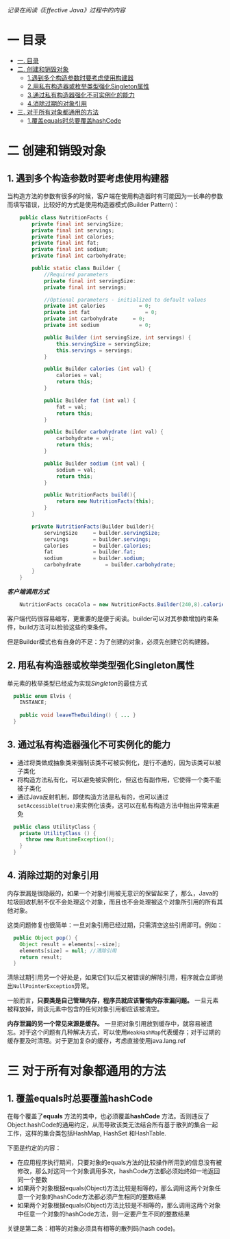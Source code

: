 _记录在阅读《Effective Java》过程中的内容_

# 一 目录
- [一. 目录](#一-目录)
- [二. 创建和销毁对象](#二-创建和销毁对象)
    - [1.遇到多个构造参数时要考虑使用构建器](#1-遇到多个构造参数时要考虑使用构建器)
    - [2.用私有构造器或枚举类型强化Singleton属性](#2-用私有构造器或枚举类型强化singleton属性)
    - [3.通过私有构造器强化不可实例化的能力](#3-通过私有构造器强化不可实例化的能力)
    - [4.消除过期的对象引用](#4-消除过期的对象引用)
- [三. 对于所有对象都通用的方法](#三-对于所有对象都通用的方法)
    - [1.覆盖equals时总要覆盖hashCode](#1-覆盖equals时总要覆盖hashcode)



# 二 创建和销毁对象
## 1. 遇到多个构造参数时要考虑使用构建器
当构造方法的参数有很多的时候，客户端在使用构造器时有可能因为一长串的参数而填写错误，比较好的方式是使用构造器模式(Builder Pattern)：

```java
	public class NutritionFacts {
		private final int servingSize;
		private final int servings;
		private final int calories;
		private final int fat;
		private final int sodium;
		private final int carbohydrate;

		public static class Builder {
			//Required parameters
			private final int servingSize:
			private final int servings;

			//Optional parameters - initialized to default values
			private int calories		   = 0;
			private int fat 			     = 0;
			private int carbohydrate 	 = 0;
			private int sodium 			   = 0;

			public Builder (int servingSize, int servings) {
				this.servingSize = servingSize;
				this.servings = servings;
			}

			public Builder calories (int val) {
				calories = val;
				return this;				
			}

			public Builder fat (int val) {
				fat = val;
				return this;				
			}

			public Builder carbohydrate (int val) {
				carbohydrate = val;
				return this;				
			}

			public Builder sodium (int val) {
				sodium = val;
				return this;				
			}

			public NutritionFacts build(){
				return new NutritionFacts(this);
			}
		}

		private NutritionFacts(Builder builder){
			servingSize		= builder.servingSize;
			servings 		= builder.servings;
			calories		= builder.calories;
			fat 			= builder.fat;
			sodium 			= builder.sodium;
			carbohydrate		= builder.carbohydrate;
		}
	}
```
**_客户端调用方式_**
```java
    NutritionFacts cocaCola = new NutritionFacts.Builder(240,8).calories(100).sodium(35).carbohydrate(27).build();
```
客户端代码很容易编写，更重要的是便于阅读。builder可以对其参数增加约束条件，build方法可以检验这些约束条件。

但是Builder模式也有自身的不足：为了创建的对象，必须先创建它的构建器。

## 2. 用私有构造器或枚举类型强化Singleton属性
单元素的枚举类型已经成为实现*Singleton*的最佳方式
```java
  public enum Elvis {
    INSTANCE;
    
    public void leaveTheBuilding() { ... }
  }
```

## 3. 通过私有构造器强化不可实例化的能力
* 通过将类做成抽象类来强制该类不可被实例化，是行不通的，因为该类可以被子类化
* 将构造方法私有化，可以避免被实例化，但这也有副作用，它使得一个类不能被子类化
* 通过Java反射机制，即使构造方法是私有的，也可以通过`setAccessible(true)`来实例化该类，这可以在私有构造方法中抛出异常来避免
```java
  public class UtilityClass {
    private UtilityClass () {
      throw new RuntimeException();
    }
  }
```

## 4. 消除过期的对象引用
内存泄漏是很隐蔽的，如果一个对象引用被无意识的保留起来了，那么，Java的垃圾回收机制不仅不会处理这个对象，而且也不会处理被这个对象所引用的所有其他对象。

这类问题修复也很简单：一旦对象引用已经过期，只需清空这些引用即可。例如：
```java
  public Object pop() {
    Object result = elements[--size];
    elements[size] = null; //清除引用
    return result;
  }
```
清除过期引用另一个好处是，如果它们以后又被错误的解除引用，程序就会立即抛出`NullPointerException`异常。

一般而言，**只要类是自己管理内存，程序员就应该警惕内存泄漏问题。** 一旦元素被释放掉，则该元素中包含的任何对象引用都应该被清空。

**内存泄漏的另一个常见来源是缓存。** 一旦把对象引用放到缓存中，就容易被遗忘。对于这个问题有几种解决方式，可以使用`WeakHashMap`代表缓存；对于过期的缓存要及时清理。对于更加复杂的缓存，考虑直接使用java.lang.ref

# 三 对于所有对象都通用的方法
## 1. 覆盖equals时总要覆盖hashCode
在每个覆盖了**equals** 方法的类中，也必须覆盖**hashCode** 方法。否则违反了Object.hashCode的通用约定，从而导致该类无法结合所有基于散列的集合一起工作，这样的集合类包括HashMap, HashSet
和HashTable.

下面是约定的内容：

* 在应用程序执行期间，只要对象的equals方法的比较操作所用到的信息没有被修改，那么对这同一个对象调用多次，hashCode方法都必须始终如一地返回同一个整数
* 如果两个对象根据equals(Object)方法比较是相等的，那么调用这两个对象任意一个对象的hashCode方法都必须产生相同的整数结果
* 如果两个对象根据equals(Object)方法比较是不相等的，那么调用这两个对象中任意一个对象的hashCode方法，则一定要产生不同的整数结果

关键是第二条：相等的对象必须具有相等的散列码(hash code)。



